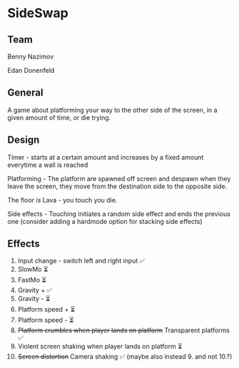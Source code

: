 # SideSwap

## Team

Benny Nazimov

Edan Donenfeld

## General

A game about platforming your way to the other side of the screen, in a given amount of time, or die trying.

## Design

Timer - starts at a certain amount and increases by a fixed amount everytime a wall is reached

Platforming - The platform are spawned off screen and despawn when they leave the screen, they move from the destination side to the opposite side.

The floor is Lava - you touch you die.

Side effects - Touching initiates a random side effect and ends the previous one (consider adding a hardmode option for stacking side effects)

## Effects

1. Input change - switch left and right input ✅
2. SlowMo ⏳
3. FastMo ⏳
4. Gravity + ✅
5. Gravity - ⏳
6. Platform speed + ⏳
7. Platform speed - ⏳
8. ~~Platform crumbles when player lands on platform~~ Transparent platforms ✅
9. Violent screen shaking when player lands on platform ⏳
10. ~~Screen distortion~~ Camera shaking ✅ (maybe also instead 9. and not 10.?)
